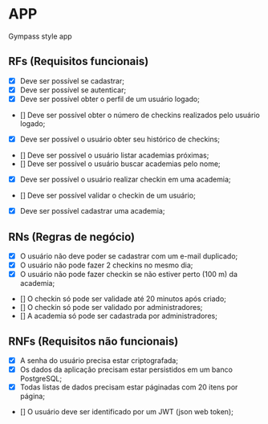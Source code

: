 # APP

Gympass style app

## RFs (Requisitos funcionais)

- [X] Deve ser possível se cadastrar;
- [X] Deve ser possível se autenticar;
- [X] Deve ser possível obter o perfil de um usuário logado;
- [] Deve ser possível obter o número de checkins realizados pelo usuário logado;
- [X] Deve ser possível o usuário obter seu histórico de checkins;
- [] Deve ser possível o usuário listar academias próximas;
- [] Deve ser possível o usuário buscar academias pelo nome;
- [X] Deve ser possível o usuário realizar checkin em uma academia;
- [] Deve ser possível validar o checkin de um usuário;
- [X] Deve ser possível cadastrar uma academia;


## RNs (Regras de negócio)

- [X] O usuário não deve poder se cadastrar com um e-mail duplicado;
- [X] O usuário não pode fazer 2 checkins no mesmo dia;
- [X] O usuário não pode fazer checkin se não estiver perto (100 m) da academia;
- [] O checkin só pode ser validade até 20 minutos após criado;
- [] O checkin só pode ser validado por administradores;
- [] A academia só pode ser cadastrada por administradores;


## RNFs (Requisitos não funcionais)

- [X] A senha do usuário precisa estar criptografada;
- [X] Os dados da aplicação precisam estar persistidos em um banco PostgreSQL;
- [X] Todas listas de dados precisam estar páginadas com 20 itens por página;
- [] O usuário deve ser identificado por um JWT (json web token);